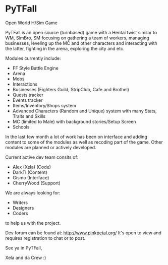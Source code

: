 # PyTFall
Open World H/Sim Game

PyTFall is an open source (turnbased) game with a Hentai twist similar to WM, SimBro, SM focusing on 
gathering a team of workers, managing businesses, leveling up the MC and other characters and interacting with the latter,
fighting in the arena, exploring the city and etc.

Modules currently include:

- FF Style Battle Engine
- Arena
- Mobs
- Interactions
- Businesses (Fighters Guild, StripClub, Cafe and Brothel)
- Quests tracker
- Events tracker
- Items/Inventory/Shops system
- Advanced Characters (Random and Unique) system with many Stats, Traits and Skills
- MC (limited to Male) with background stories/Setup Screen
- Schools

In the last few month a lot of work has been on interface and adding content to some of the modules
as well as recoding part of the game. Other modules are planned or actively developed.

Current active dev team consits of:
- Alex (Xela) (Code)
- DarkTl (Content)
- Gismo (Interface)
- CherryWood (Support)

We are always looking for:

- Writers
- Designers
- Coders

to help us with the project.

Dev forum can be found at: http://www.pinkpetal.org/
It's open to view and requires registration to chat or to post.

See ya in PyTFall,

Xela and da Crew :)

